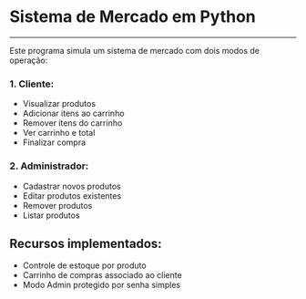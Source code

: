  # Sistema de Mercado em Python
 ----------------------------
 Este programa simula um sistema de mercado com dois modos de operação:

 ### 1. Cliente:

- Visualizar produtos
- Adicionar itens ao carrinho
- Remover itens do carrinho
- Ver carrinho e total
- Finalizar compra

 ### 2. Administrador:

- Cadastrar novos produtos
- Editar produtos existentes
- Remover produtos
- Listar produtos

 ## Recursos implementados:

 - Controle de estoque por produto
 - Carrinho de compras associado ao cliente
 - Modo Admin protegido por senha simples

